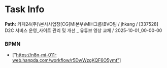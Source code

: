 # Task Info

**Path:** 카페24(주)\본사사업장\[CG]MI본부\MIH그룹\BVO팀 / jhkang / [337528] D2C 서비스 운영_사이트 관리 및 개선 _ 유튜브 영상 교체 / 2025-10-01_00-00-00

### BPMN
- ["https://n8n-mi-011-web.hanpda.com/workflow/r5DwWzgKQF6O5ymt"]

